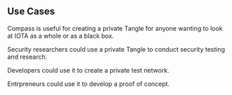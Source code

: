 ## Use Cases

Compass is useful for creating a private Tangle for anyone wanting to look at IOTA as a whole or as a black box.  

Security researchers could use a private Tangle to conduct security testing and research.  

Developers could use it to create a private test network.  

Entrpreneurs could use it to develop a proof of concept.
 
